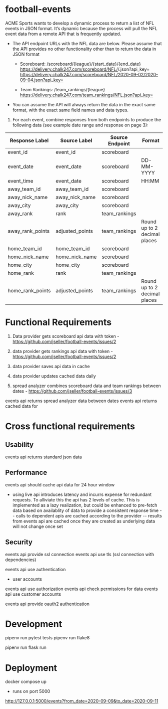 # football-events

ACME Sports wants to develop a dynamic process to return a list of NFL events
in JSON format. It’s dynamic because the process will pull the NFL event data from a remote
API that is frequently updated.

* The API endpoint URLs with the NFL data are below. Please assume that the API
provides no other functionality other than to return the data in JSON format
  
  - Scoreboard: /scoreboard/{league}/{start_date}/{end_date}
  https://delivery.chalk247.com/scoreboard/NFL/<YYYY-MM-DD>/<YYYY-MM-DD>.json?api_key=<key>
  https://delivery.chalk247.com/scoreboard/NFL/2020-09-02/2020-09-04.json?api_key=<key>

  - Team Rankings: /team_rankings/{league}
  https://delivery.chalk247.com/team_rankings/NFL.json?api_key=<key>

* You can assume the API will always return the data in the exact same format, with the
exact same field names and data types.

1. For each event, combine responses from both endpoints to produce the following data
(see example date range and response on page 3):

| Response Label  | Source Label  | Source Endpoint  | Format  |
|---|---|---|---|
| event_id | event_id | scoreboard |  | 
| event_date | event_date | scoreboard | DD-MM-YYYY |  
| event_time | event_date | scoreboard | HH:MM |  
| away_team_id | away_team_id | scoreboard |  |
| away_nick_name | away_nick_name | scoreboard |  |
| away_city | away_city | scoreboard |  | 
| away_rank | rank | team_rankings |  | 
| away_rank_points | adjusted_points | team_rankings | Round up to 2 decimal places | 
| home_team_id | home_team_id | scoreboard |  | 
| home_nick_name | home_nick_name | scoreboard |  |  
| home_city | home_city | scoreboard |  | 
| home_rank | rank | team_rankings |  | 
| home_rank_points | adjusted_points | team_rankings | Round up to 2 decimal places | 


# Functional Requirements

1. Data provider gets scoreboard api data with token - https://github.com/jseller/football-events/issues/2
2. data provider gets rankings api data with token - https://github.com/jseller/football-events/issues/2

3. data provider saves api data in cache
4. data provider updates cached data daily

5. spread analyzer combines scoreboard data and team rankings between dates - https://github.com/jseller/football-events/issues/3

events api returns spread analyzer data between dates
events api returns cached data for 

# Cross functional requirements

## Usability
events api returns standard json data

## Performance
events api should cache api data for 24 hour window
- using live api introduces latency and incurrs expense for redundant requests. To alliviate this the api has 2 levels of cache. This is implemented as a lazy realization, but could be enhanced to pre-fetch data based on availablity of data to provide a consistent response time
-- calls to dependent apis are cached according to the provider
-- results from events api are cached once they are created as underlying data will not change once set


## Security
events api provide ssl connection
events api use tls (ssl connection with dependencies)

events api use authentication
  - user accounts

events api use authorization
  events api check permissions for data
  events api use customer accounts

events api provide oauth2 authentication



# Development
pipenv run pytest tests
pipenv run flake8

pipenv run flask run


# Deployment

docker compose up
- runs on port 5000

http://127.0.0.1:5000/events?from_date=2020-09-09&to_date=2020-09-11

